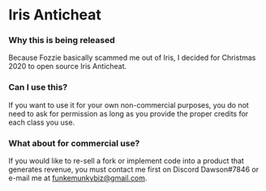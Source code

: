 # Iris Anticheat

### Why this is being released
Because Fozzie basically scammed me out of Iris, I decided for Christmas 2020 to open source Iris Anticheat. 

### Can I use this?
If you want to use it for your own non-commercial purposes, 
you do not need to ask for permission as long as you provide the proper credits for each class you use. 

### What about for commercial use?
If you would like to re-sell a fork or implement code into a product that generates revenue, you must contact me first on Discord Dawson#7846 
or e-mail me at funkemunkybiz@gmail.com.
